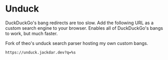 # Unduck

DuckDuckGo's bang redirects are too slow. Add the following URL as a custom search engine to your browser. Enables all of DuckDuckGo's bangs to work, but much faster.

Fork of theo's unduck search parser hosting my own custom bangs.

```
https://unduck.jackdar.dev?q=%s
```
